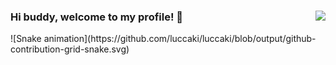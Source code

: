 ### Hi buddy, welcome to my profile! 👋 <a href="#"><img src="https://visitor-badge.glitch.me/badge?page_id=luccaki&left_color=green&right_color=aquamarine" align="right"/></a>

 <div align="left">
  ![Snake animation](https://github.com/luccaki/luccaki/blob/output/github-contribution-grid-snake.svg)
 </div>
